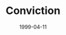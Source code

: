 ---
layout: message
category: message
series: "Becoming a Person of Integrity"
title: "Conviction "
date: 1999-04-11
message_id: 399
---